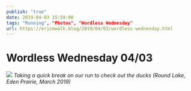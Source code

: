 ```yaml
---
publish: "true"
date: 2019-04-03 15:59:00
tags: "Running", "Photos", "Wordless Wednesday"
url: https://ericmwalk.blog/2019/04/03/wordless-wednesday.html
---
```


# Wordless Wednesday 04/03

![](https://ericmwalk.blog/uploads/2021/f66f7ce910.jpg)
*Taking a quick break on our run to check out the ducks (Round Lake, Eden Prairie, March 2019)*

